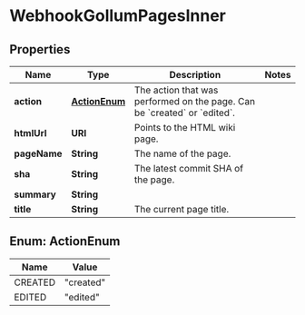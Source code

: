 

# WebhookGollumPagesInner


## Properties

| Name | Type | Description | Notes |
|------------ | ------------- | ------------- | -------------|
|**action** | [**ActionEnum**](#ActionEnum) | The action that was performed on the page. Can be &#x60;created&#x60; or &#x60;edited&#x60;. |  |
|**htmlUrl** | **URI** | Points to the HTML wiki page. |  |
|**pageName** | **String** | The name of the page. |  |
|**sha** | **String** | The latest commit SHA of the page. |  |
|**summary** | **String** |  |  |
|**title** | **String** | The current page title. |  |



## Enum: ActionEnum

| Name | Value |
|---- | -----|
| CREATED | &quot;created&quot; |
| EDITED | &quot;edited&quot; |



